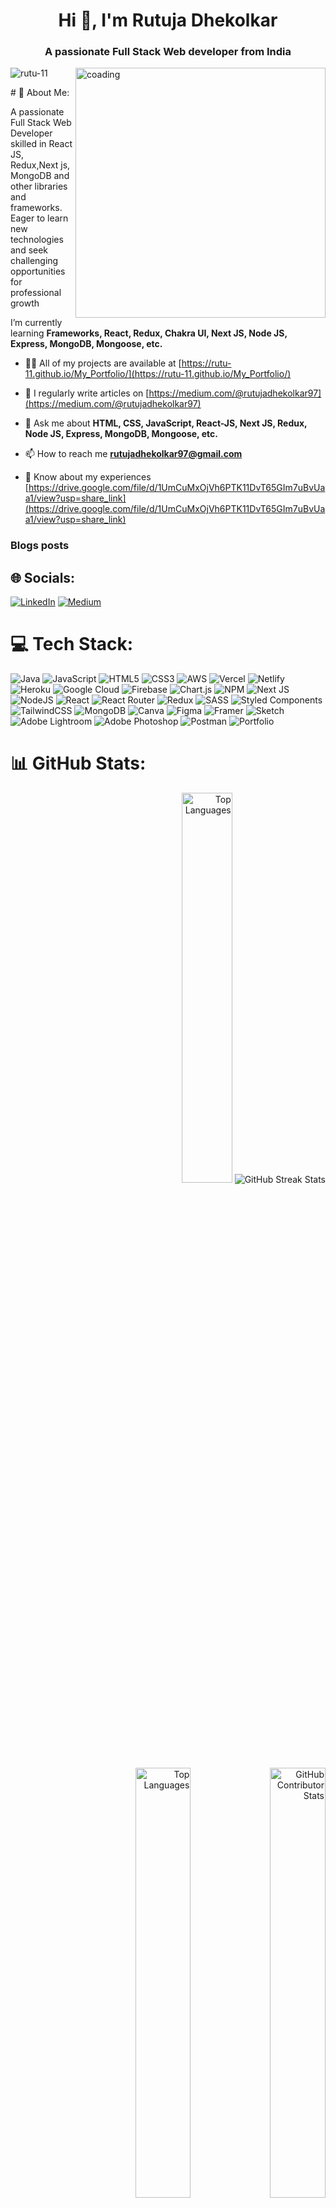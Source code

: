 
<h1 align="center">Hi 👋, I'm Rutuja Dhekolkar</h1>
<h3 align="center">A passionate Full Stack Web developer from India</h3>
<img align="right" , alt="coading" marginLeft="20px" width="400" height="400" src="https://cdn.dribbble.com/users/17707/screenshots/2413754/rrr.gif"/>

<p align="left"> <img src="https://komarev.com/ghpvc/?username=rutu-11&label=Profile%20views&color=0e75b6&style=flat" alt="rutu-11" /> </p>
 # 💫 About Me:
 
A passionate Full Stack Web Developer skilled in React JS, Redux,Next js, MongoDB and other libraries and frameworks. Eager to learn new technologies and seek challenging opportunities for professional growth

 I’m currently learning **Frameworks, React, Redux, Chakra UI, Next JS, Node JS, Express, MongoDB, Mongoose, etc.**

- 👨‍💻 All of my projects are available at [https://rutu-11.github.io/My_Portfolio/](https://rutu-11.github.io/My_Portfolio/)

- 📝 I regularly write articles on [https://medium.com/@rutujadhekolkar97](https://medium.com/@rutujadhekolkar97)

- 💬 Ask me about **HTML, CSS, JavaScript, React-JS, Next JS, Redux, Node JS, Express, MongoDB, Mongoose, etc.**

- 📫 How to reach me **rutujadhekolkar97@gmail.com** 
- 📄 Know about my experiences [https://drive.google.com/file/d/1UmCuMxOjVh6PTK11DvT65GIm7uBvUaa1/view?usp=share_link](https://drive.google.com/file/d/1UmCuMxOjVh6PTK11DvT65GIm7uBvUaa1/view?usp=share_link)

### Blogs posts
<!-- BLOG-POST-LIST:START -->
<!-- BLOG-POST-LIST:END -->



## 🌐 Socials:
[![LinkedIn](https://img.shields.io/badge/LinkedIn-%230077B5.svg?logo=linkedin&logoColor=white)](https://linkedin.com/in/rutujadhekolkarr) [![Medium](https://img.shields.io/badge/Medium-12100E?logo=medium&logoColor=white)](https://medium.com/@@rutujadhekolkar97) 

# 💻 Tech Stack:
![Java](https://img.shields.io/badge/java-%23ED8B00.svg?style=for-the-badge&logo=java&logoColor=white) ![JavaScript](https://img.shields.io/badge/javascript-%23323330.svg?style=for-the-badge&logo=javascript&logoColor=%23F7DF1E) ![HTML5](https://img.shields.io/badge/html5-%23E34F26.svg?style=for-the-badge&logo=html5&logoColor=white) ![CSS3](https://img.shields.io/badge/css3-%231572B6.svg?style=for-the-badge&logo=css3&logoColor=white) ![AWS](https://img.shields.io/badge/AWS-%23FF9900.svg?style=for-the-badge&logo=amazon-aws&logoColor=white) ![Vercel](https://img.shields.io/badge/vercel-%23000000.svg?style=for-the-badge&logo=vercel&logoColor=white) ![Netlify](https://img.shields.io/badge/netlify-%23000000.svg?style=for-the-badge&logo=netlify&logoColor=#00C7B7) ![Heroku](https://img.shields.io/badge/heroku-%23430098.svg?style=for-the-badge&logo=heroku&logoColor=white) ![Google Cloud](https://img.shields.io/badge/Google%20Cloud-%234285F4.svg?style=for-the-badge&logo=google-cloud&logoColor=white) ![Firebase](https://img.shields.io/badge/firebase-%23039BE5.svg?style=for-the-badge&logo=firebase) ![Chart.js](https://img.shields.io/badge/chart.js-F5788D.svg?style=for-the-badge&logo=chart.js&logoColor=white) ![NPM](https://img.shields.io/badge/NPM-%23000000.svg?style=for-the-badge&logo=npm&logoColor=white) ![Next JS](https://img.shields.io/badge/Next-black?style=for-the-badge&logo=next.js&logoColor=white) ![NodeJS](https://img.shields.io/badge/node.js-6DA55F?style=for-the-badge&logo=node.js&logoColor=white) ![React](https://img.shields.io/badge/react-%2320232a.svg?style=for-the-badge&logo=react&logoColor=%2361DAFB) ![React Router](https://img.shields.io/badge/React_Router-CA4245?style=for-the-badge&logo=react-router&logoColor=white) ![Redux](https://img.shields.io/badge/redux-%23593d88.svg?style=for-the-badge&logo=redux&logoColor=white) ![SASS](https://img.shields.io/badge/SASS-hotpink.svg?style=for-the-badge&logo=SASS&logoColor=white) ![Styled Components](https://img.shields.io/badge/styled--components-DB7093?style=for-the-badge&logo=styled-components&logoColor=white) ![TailwindCSS](https://img.shields.io/badge/tailwindcss-%2338B2AC.svg?style=for-the-badge&logo=tailwind-css&logoColor=white) ![MongoDB](https://img.shields.io/badge/MongoDB-%234ea94b.svg?style=for-the-badge&logo=mongodb&logoColor=white) ![Canva](https://img.shields.io/badge/Canva-%2300C4CC.svg?style=for-the-badge&logo=Canva&logoColor=white) 	![Figma](https://img.shields.io/badge/figma-%23F24E1E.svg?style=for-the-badge&logo=figma&logoColor=white) ![Framer](https://img.shields.io/badge/Framer-black?style=for-the-badge&logo=framer&logoColor=blue) ![Sketch](https://img.shields.io/badge/Sketch-FFB387?style=for-the-badge&logo=sketch&logoColor=black) ![Adobe Lightroom](https://img.shields.io/badge/Adobe%20Lightroom-31A8FF.svg?style=for-the-badge&logo=Adobe%20Lightroom&logoColor=white) ![Adobe Photoshop](https://img.shields.io/badge/adobephotoshop-%2331A8FF.svg?style=for-the-badge&logo=adobephotoshop&logoColor=white) ![Postman](https://img.shields.io/badge/Postman-FF6C37?style=for-the-badge&logo=postman&logoColor=white) ![Portfolio](https://img.shields.io/badge/Portfolio-%23000000.svg?style=for-the-badge&logo=firefox&logoColor=#FF7139)

# 📊 GitHub Stats:
<!-- 
![](https://github-readme-stats.vercel.app/api?username=Rutu-11&theme=dracula&hide_border=false&include_all_commits=true&count_private=true )
![](https://github-readme-streak-stats.herokuapp.com/?user=Rutu-11&theme=dracula&hide_border=false) -->

<div display="flex" style="text-align: right;">
 <img   width="40%"  src="https://github-readme-stats.vercel.app/api?username=Rutu-11&theme=dracula&hide_border=false&include_all_commits=false&count_private=false" alt="Top Languages" >
 
  <img src="https://github-readme-streak-stats.herokuapp.com/?user=Rutu-11&theme=dracula&hide_border=false" alt="GitHub Streak Stats">
 
</div>

<div display="flex" style="text-align: right;">
 <img   width="42%"  src="https://github-readme-stats.vercel.app/api/top-langs/?username=Rutu-11&theme=dracula&hide_border=false&include_all_commits=false&count_private=false&layout=compact" alt="Top Languages" >
 
  <img width="42%" src="https://github-contributor-stats.vercel.app/api?username=Rutu-11&limit=5&theme=dracula&combine_all_yearly_contributions=true" alt="GitHub Contributor Stats">
</div>



## 🏆 GitHub Trophies
<img img align="center" width="95%"  src="https://github-profile-trophy.vercel.app/?username=Rutu-11&theme=juicyfresh" alt="GitHub Profile Trophy" >




<!-- 
### 😂 Random Dev Meme
<img src="https://rm.up.railway.app/" width="300px"/> -->



